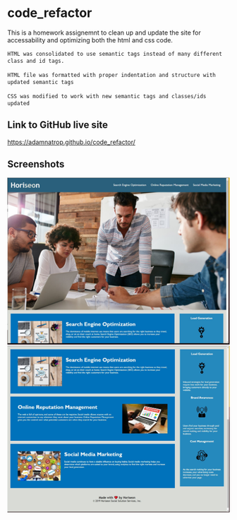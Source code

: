 # code_refactor

This is a homework assignemnt to clean up and update the site for accessability and optimizing both the html and css code. 

    HTML was consolidated to use semantic tags instead of many different class and id tags. 

    HTML file was formatted with proper indentation and structure with updated semantic tags

    CSS was modified to work with new semantic tags and classes/ids updated

## Link to GitHub live site

https://adamnatrop.github.io/code_refactor/

## Screenshots

![screenshot-1](./assets/images/screen_01.jpg)
![screenshot-2](./assets/images/screen_02.jpg)